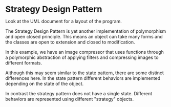 <p style="text-align: left;"><strong><span style="font-size: 26px;">Strategy Design Pattern</span></strong></p>
<p style="text-align: left;">Look at the UML document for a layout of the program.</p>
<p style="text-align: left;">The Strategy Design Pattern is yet another implementation of polymorphism and open closed principle. This means an object can take many forms and the classes are open to extension and closed to modification.</p>
<p style="text-align: left;">In this example, we have an image compressor that uses functions through a polymorphic abstraction of applying filters and compressing images to different formats.</p>
<p style="text-align: left;">Although this may seem similar to the state pattern, there are some distinct differences here. In the state pattern different behaviors are implemented depending on the state of the object.&nbsp;</p>
<p style="text-align: left;">In contrast the strategy pattern does not have a single state. Different behaviors are represented using different &quot;strategy&quot; objects.&nbsp;</p>
<p style="text-align: left;"><br></p>
<p style="text-align: left;"><br></p>